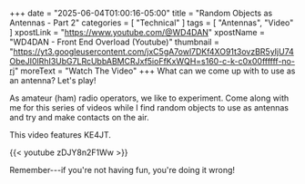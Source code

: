 +++
date = "2025-06-04T01:00:16-05:00"
title = "Random Objects as Antennas - Part 2"
categories = [ "Technical" ]
tags = [ "Antennas", "Video" ]
xpostLink = "https://www.youtube.com/@WD4DAN"
xpostName = "WD4DAN - Front End Overload (Youtube)"
thumbnail = "https://yt3.googleusercontent.com/jxC5gA7owl7DKf4XO91t3ovzBR5yIjU74ObeJI0lRhI3UbG7LRcUbbABMCRJxf5ioFfKxWQH=s160-c-k-c0x00ffffff-no-rj"
moreText = "Watch The Video"
+++
What can we come up with to use as an antenna?  Let's play!
<!--more-->

As amateur (ham) radio operators, we like to experiment. Come along
with me for this series of videos while I find random objects to use as
antennas and try and make contacts on the air.

This video features KE4JT.

{{< youtube zDJY8n2F1Ww >}}

<p class="clear"></p>

Remember---if you're not having fun, you're doing it wrong!

